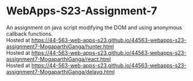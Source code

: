 # WebApps-S23-Assignment-7
An assignment on java script modifying the DOM and using anonymous callback functions.<br>
Hosted at <https://44-563-web-apps-s23.github.io/44563-webapps-s23-assignment7-MogaparthiGanga/hunter.html><br>
Hosted at <https://44-563-web-apps-s23.github.io/44563-webapps-s23-assignment7-MogaparthiGanga/react.html><br>
Hosted at <https://44-563-web-apps-s23.github.io/44563-webapps-s23-assignment7-MogaparthiGanga/delayq.html>
